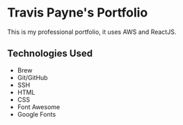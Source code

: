 # Travis Payne's Portfolio
This is my professional portfolio, it uses AWS and ReactJS.

## Technologies Used
- Brew
- Git/GitHub
- SSH
- HTML
- CSS
- Font Awesome
- Google Fonts
